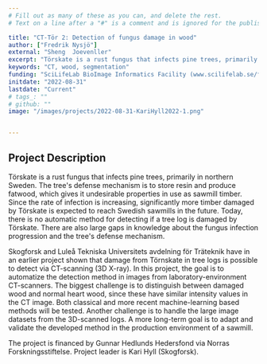 ```yaml
---
# Fill out as many of these as you can, and delete the rest.
# Text on a line after a "#" is a comment and is ignored for the published page.

title: "CT-Tör 2: Detection of fungus damage in wood"
author: ["Fredrik Nysjö"]
external: "Sheng  Joevenller"
excerpt: "Törskate is a rust fungus that infects pine trees, primarily in northern Sweden.  In this project, the goal is to automatize the detection method in images from laboratory-environment CT-scanners."
keywords: "CT, wood, segmentation"
funding: "SciLifeLab BioImage Informatics Facility (www.scilifelab.se/facilities/bioimage-informatics)"
initdate: "2022-08-31"
lastdate: "Current"
# tags_: ""
# github: ""
image: "/images/projects/2022-08-31-KariHyll2022-1.png"


---
```


## Project Description
Törskate is a rust fungus that infects pine trees, primarily in northern Sweden. The tree's defense mechanism is to store resin and produce fatwood, which gives it undesirable properties in use as sawmill timber. Since the rate of infection is increasing, significantly more timber damaged by Törskate is expected to reach Swedish sawmills in the future. Today, there is no automatic method for detecting if a tree log is damaged by Törskate. There are also large gaps in knowledge about the fungus infection progression and the tree's defense mechanism.

Skogforsk and Luleå Tekniska Universitets avdelning för Träteknik have in an earlier project shown that damage from Törnskate in tree logs is possible to detect via CT-scanning (3D X-ray). In this project, the goal is to automatize the detection method in images from laboratory-environment CT-scanners. The biggest challenge is to distinguish between damaged wood and normal heart wood, since these have similar intensity values in the CT image. Both classical and more recent machine-learning based methods will be tested. Another challenge is to handle the large image datasets from the 3D-scanned logs. A more long-term goal is to adapt and validate the developed method in the production environment of a sawmill.

The project is financed by Gunnar Hedlunds Hedersfond via Norras Forskningsstiftelse. Project leader is Kari Hyll (Skogforsk).